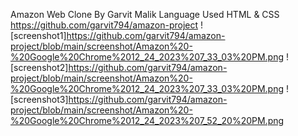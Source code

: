 Amazon Web Clone By Garvit Malik
Language Used HTML & CSS
https://github.com/garvit794/amazon-project
![screenshot1]https://github.com/garvit794/amazon-project/blob/main/screenshot/Amazon%20-%20Google%20Chrome%2012_24_2023%207_33_03%20PM.png
![screenshot2]https://github.com/garvit794/amazon-project/blob/main/screenshot/Amazon%20-%20Google%20Chrome%2012_24_2023%207_33_03%20PM.png
![screenshot3]https://github.com/garvit794/amazon-project/blob/main/screenshot/Amazon%20-%20Google%20Chrome%2012_24_2023%207_52_20%20PM.png
